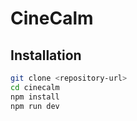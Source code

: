 # CineCalm

## Installation

```bash
git clone <repository-url>
cd cinecalm
npm install
npm run dev
```
